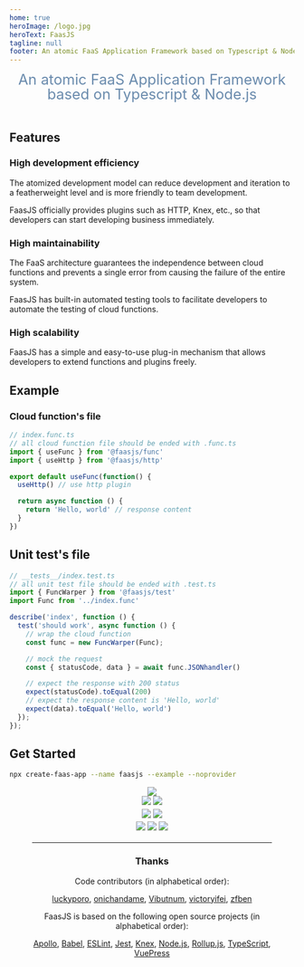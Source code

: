 ```yaml
---
home: true
heroImage: /logo.jpg
heroText: FaasJS
tagline: null
footer: An atomic FaaS Application Framework based on Typescript & Node.js | MIT Licensed | Copyright © 2019-2021 Zhu Feng
---
```


<div style="width:100%;text-align:center;font-size:1.6rem;line-height:1;color:#6a8bad;margin-bottom:2em">An atomic FaaS Application Framework based on Typescript & Node.js</div>

## Features

### High development efficiency

The atomized development model can reduce development and iteration to a featherweight level and is more friendly to team development.

FaasJS officially provides plugins such as HTTP, Knex, etc., so that developers can start developing business immediately.

### High maintainability

The FaaS architecture guarantees the independence between cloud functions and prevents a single error from causing the failure of the entire system.

FaasJS has built-in automated testing tools to facilitate developers to automate the testing of cloud functions.

### High scalability

FaasJS has a simple and easy-to-use plug-in mechanism that allows developers to extend functions and plugins freely.

## Example

### Cloud function's file

```ts
// index.func.ts
// all cloud function file should be ended with .func.ts
import { useFunc } from '@faasjs/func'
import { useHttp } from '@faasjs/http'

export default useFunc(function() {
  useHttp() // use http plugin

  return async function () {
    return 'Hello, world' // response content
  }
})
```

## Unit test's file

```ts
// __tests__/index.test.ts
// all unit test file should be ended with .test.ts
import { FuncWarper } from '@faasjs/test'
import Func from '../index.func'

describe('index', function () {
  test('should work', async function () {
    // wrap the cloud function
    const func = new FuncWarper(Func);

    // mock the request
    const { statusCode, data } = await func.JSONhandler()

    // expect the response with 200 status
    expect(statusCode).toEqual(200)
    // expect the response content is 'Hello, world'
    expect(data).toEqual('Hello, world')
  });
});
```

## Get Started

```bash
npx create-faas-app --name faasjs --example --noprovider
```

<div style="padding:0 2.5rem;text-align:center">
  <div class="features">
    <div style="flex-grow:1;flex-basis:100%;line-height:1.6">
      <a href="https://github.com/faasjs/faasjs"><img src="https://badgen.net/github/last-commit/faasjs/faasjs"></a>
      <br>
      <a href="https://github.com/faasjs/faasjs/blob/main/packages/faasjs/LICENSE"><img src="https://img.shields.io/npm/l/faasjs.svg"></a>
      <a href="https://www.npmjs.com/package/faasjs"><img src="https://img.shields.io/npm/v/faasjs/beta.svg"></a>
      <br>
      <a href="https://github.com/faasjs/faasjs/actions/workflows/unit.yml"><img src="https://github.com/faasjs/faasjs/actions/workflows/unit.yml/badge.svg"></a>
      <a href="https://github.com/faasjs/faasjs/actions/workflows/lint.yml"><img src="https://github.com/faasjs/faasjs/actions/workflows/lint.yml/badge.svg"></a>
      <br>
      <a href="https://codecov.io/gh/faasjs/faasjs"><img src="https://img.shields.io/codecov/c/github/faasjs/faasjs.svg"></a>
      <a href="https://github.com/faasjs/faasjs"><img src="https://badgen.net/lgtm/lines/g/faasjs/faasjs"></a>
      <a href="https://github.com/faasjs/faasjs"><img src="https://badgen.net/github/commits/faasjs/faasjs"></a>
    </div>
  </div>
  <hr style="clear:both">
  <div style="margin-bottom:2em">
    <h3>Thanks</h3>
    <p>Code contributors (in alphabetical order):</p>
    <a href="https://github.com/luckyporo" target="_blank">luckyporo</a>,
    <a href="https://github.com/onichandame" target="_blank">onichandame</a>,
    <a href="https://github.com/Vibutnum" target="_blank">Vibutnum</a>,
    <a href="https://github.com/victoryifei" target="_blank">victoryifei</a>,
    <a href="https://github.com/zfben" target="_blank">zfben</a>
    <p>FaasJS is based on the following open source projects (in alphabetical order):</p>
    <a href="https://www.apollographql.com/" target="_blank">Apollo</a>,
    <a href="https://babeljs.io/" target="_blank">Babel</a>,
    <a href="https://eslint.org/" target="_blank">ESLint</a>,
    <a href="https://jestjs.io/" target="_blank">Jest</a>,
    <a href="https://knexjs.org/" target="_blank">Knex</a>,
    <a href="https://nodejs.org/" target="_blank">Node.js</a>,
    <a href="https://rollupjs.org/" target="_blank">Rollup.js</a>,
    <a href="https://www.typescriptlang.org/" target="_blank">TypeScript</a>,
    <a href="https://vuepress.vuejs.org/" target="_blank">VuePress</a>
  </div>
</div>

